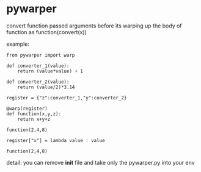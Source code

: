 # pywarper

convert function passed arguments before
its warping up the body of function as function(convert(x))

example:
    
    from pywarper import warp
    
    def converter_1(value):
        return (value*value) + 1  
    
    def converter_2(value):
        return (value/2)*3.14
    
    register = {"z":converter_1,"y":converter_2}
    
    @warp(register)
    def function(x,y,z):
        return x+y+z
    
    function(2,4,8)
    
    register["x"] = lambda value : value
    
    function(2,4,8)

detail:
    you can remove __init__ file and take only the pywarper.py into your env
